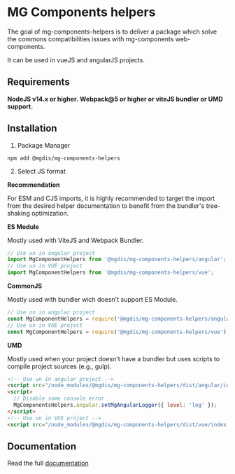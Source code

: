 # MG Components helpers

The goal of mg-components-helpers is to deliver a package which solve the commons compatibilities issues with mg-components web-components.

It can be used in vueJS and angularJS projects.

## Requirements

**NodeJS v14.x or higher.**
**Webpack@5 or higher or viteJS bundler or UMD support.**

## Installation

1. Package Manager

```shell
npm add @mgdis/mg-components-helpers
```

2. Select JS format

**Recommendation**

For ESM and CJS imports, it is highly recommended to target the import from the desired helper documentation to benefit from the bundler's tree-shaking optimization.

**ES Module**

Mostly used with ViteJS and Webpack Bundler.

```js
// Use un in angular project
import MgComponentHelpers from '@mgdis/mg-components-helpers/angular';
// Use un in VUE project
import MgComponentHelpers from '@mgdis/mg-components-helpers/vue';
```

**CommonJS**

Mostly used with bundler wich doesn't support ES Module.

```js
// Use un in angular project
const MgComponentHelpers = require('@mgdis/mg-components-helpers/angular');
// Use un in VUE project
const MgComponentHelpers = require('@mgdis/mg-components-helpers/vue');
```

**UMD**

Mostly used when your project doesn't have a bundler but uses scripts to compile project sources (e.g., gulp).

```html
<!-- Use un in angular project -->
<script src="/node_modules/@mgdis/mg-components-helpers/dist/angular/index.umd.js"></script>
<script>
  // Disable some console error
  MgComponentsHelpers.angular.setMgAngularLogger({ level: 'log' });
</script>
<!-- Use un in VUE project -->
<script src="/node_modules/@mgdis/mg-components-helpers/dist/vue/index.umd.js"></script>
```

## Documentation

Read the full [documentation](./doc/README.md)
